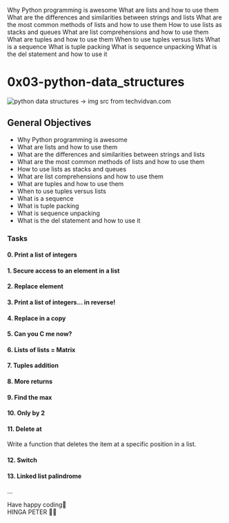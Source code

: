 Why Python programming is awesome
What are lists and how to use them
What are the differences and similarities between strings and lists
What are the most common methods of lists and how to use them
How to use lists as stacks and queues
What are list comprehensions and how to use them
What are tuples and how to use them
When to use tuples versus lists
What is a sequence
What is tuple packing
What is sequence unpacking
What is the del statement and how to use it

# 0x03-python-data_structures
<img src="https://techvidvan.com/tutorials/wp-content/uploads/sites/2/2020/01/python-data-structures.jpg" alt="python data structures -> img src from techvidvan.com" />

## General Objectives

- Why Python programming is awesome 
- What are lists and how to use them
- What are the differences and similarities between strings and lists
- What are the most common methods of lists and how to use them
- How to use lists as stacks and queues
- What are list comprehensions and how to use them
- What are tuples and how to use them
- When to use tuples versus lists
- What is a sequence
- What is tuple packing
- What is sequence unpacking
- What is the del statement and how to use it

### Tasks
#### 0. Print a list of integers

#### 1. Secure access to an element in a list

#### 2. Replace element

#### 3. Print a list of integers... in reverse!

#### 4. Replace in a copy

#### 5. Can you C me now?

#### 6. Lists of lists = Matrix

#### 7. Tuples addition

#### 8. More returns

#### 9. Find the max

#### 10. Only by 2

#### 11. Delete at 
 Write a function that deletes the item at a specific position in a list.

#### 12. Switch

#### 13. Linked list palindrome

...

Have happy coding🎉<br>
HINGA PETER 🐱‍👤
